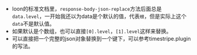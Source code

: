 - loon的标准文档里，`response-body-json-replace`方法后面总是`data.level`，一开始我还以为data是个默认的值，代表`根`，但是实际上这个`data`不是默认值。
- 如果默认是个数组，也可以直接`[0].level`，`[1].level`这样来替换。
- 可以直接把一个完整的json对象替换到一个键下，可以参考timestripe.plugin的写法。